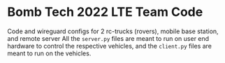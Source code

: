 # Bomb Tech 2022 LTE Team Code
Code and wireguard configs for 2 rc-trucks (rovers), mobile base station, and remote server
All the `server.py` files are meant to run on user end hardware to control the respective vehicles, and the `client.py` files are meant to run on the vehicles.
